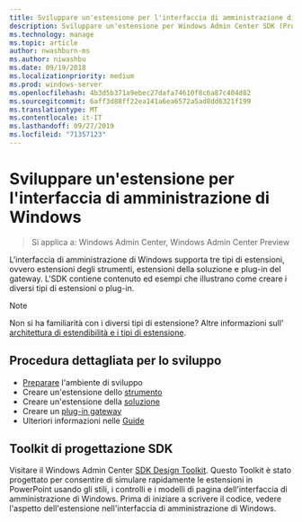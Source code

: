 ```yaml
---
title: Sviluppare un'estensione per l'interfaccia di amministrazione di Windows
description: Sviluppare un'estensione per Windows Admin Center SDK (Project Honolulu)
ms.technology: manage
ms.topic: article
author: nwashburn-ms
ms.author: niwashbu
ms.date: 09/19/2018
ms.localizationpriority: medium
ms.prod: windows-server
ms.openlocfilehash: 4b3d5b371a9ebec27dafa74610f8c6a87c404d82
ms.sourcegitcommit: 6aff3d88ff22ea141a6ea6572a5ad8dd6321f199
ms.translationtype: MT
ms.contentlocale: it-IT
ms.lasthandoff: 09/27/2019
ms.locfileid: "71357123"
---
```

# <a name="develop-an-extension-for-windows-admin-center"></a>Sviluppare un'estensione per l'interfaccia di amministrazione di Windows

>Si applica a: Windows Admin Center, Windows Admin Center Preview

L'interfaccia di amministrazione di Windows supporta tre tipi di estensioni, ovvero estensioni degli strumenti, estensioni della soluzione e plug-in del gateway. L'SDK contiene contenuto ed esempi che illustrano come creare i diversi tipi di estensioni o plug-in.

> [!NOTE]
> Non si ha familiarità con i diversi tipi di estensione? Altre informazioni sull' [architettura di estendibilità e i tipi di estensione](understand-extensions.md).

## <a name="development-step-by-step"></a>Procedura dettagliata per lo sviluppo

- [Preparare](prepare-development-environment.md) l'ambiente di sviluppo
- Creare un'estensione dello [strumento](develop-tool.md)
- Creare un'estensione della [soluzione](develop-solution.md)
- Creare un [plug-in gateway](develop-gateway-plugin.md)
- Ulteriori informazioni nelle [Guide](guides.md)

## <a name="sdk-design-toolkit"></a>Toolkit di progettazione SDK

Visitare il Windows Admin Center [SDK Design Toolkit](https://github.com/Microsoft/windows-admin-center-sdk/blob/master/WindowsAdminCenterDesignToolkit.zip). Questo Toolkit è stato progettato per consentire di simulare rapidamente le estensioni in PowerPoint usando gli stili, i controlli e i modelli di pagina dell'interfaccia di amministrazione di Windows. Prima di iniziare a scrivere il codice, vedere l'aspetto dell'estensione nell'interfaccia di amministrazione di Windows.
